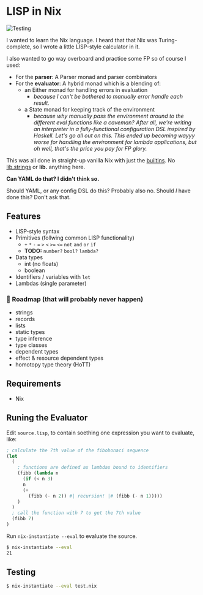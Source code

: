 # LISP in Nix

![Testing](https://github.com/adueck/lisp-in-nix/actions/workflows/testing.yaml/badge.svg)

I wanted to learn the Nix language. I heard that that Nix was Turing-complete, so I wrote a little LISP-style calculator in it.

I also wanted to go way overboard and practice some FP so of course I used:

- For the **parser**: A Parser monad and parser combinators
- For the **evaluator**: A hybrid monad which is a blending of:
  - an Either monad for handling errors in evaluation
    - *because I can't be bothered to manually error handle each result.*
  - a State monad for keeping track of the environment
    - *because why manually pass the environment around to the different eval functions like a caveman? After all, we're writing an interpreter in a fully-functional configuration DSL inspired by Haskell. Let's go all out on this. This ended up becoming wayyy worse for handling the environment for lambda applications, but oh well, that's the price you pay for FP glory.*

This was all done in straight-up vanilla Nix with just the [builtins](https://nix.dev/manual/nix/2.18/language/builtins). No [lib.strings](https://ryantm.github.io/nixpkgs/functions/library/strings/) or **lib.** anything here.

**Can YAML do that? I didn't think so.**

Should YAML, or any config DSL do this? Probably also no. Should *I* have done this? Don't ask that.

## Features

- LISP-style syntax
- Primitives (follwing common LISP functionality)
    - `+` `*` `-` `=` `>` `<` `>=` `<=` `not` `and` `or` `if`
    - **TODO:** `number?` `bool?` `lambda?`
- Data types
    - int (no floats)
    - boolean
- Identifiers / variables with `let`
- Lambdas (single parameter)

### 🚧 Roadmap (that will probably never happen)

- strings
- records
- lists
- static types
- type inference
- type classes
- dependent types
- effect & resource dependent types
- homotopy type theory (HoTT)

## Requirements

- Nix

## Runing the Evaluator

Edit `source.lisp`, to contain soething one expression you want to evaluate, like:

```lisp
; calculate the 7th value of the fibobonaci sequence
(let
  (
    ; functions are defined as lambdas bound to identifiers
    (fibb (lambda n    
      (if (< n 3)
      n
      (+ 
        (fibb (- n 2)) #| recursion! |# (fibb (- n 1)))))
    )
  )
  ; call the function with 7 to get the 7th value
  (fibb 7)
)
```

Run `nix-instantiate --eval` to evaluate the source.

```bash
$ nix-instantiate --eval
21
```

## Testing

```bash
$ nix-instantiate --eval test.nix
```
